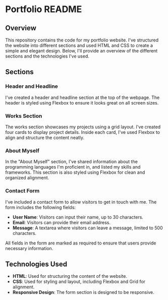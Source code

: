 # Portfolio README

## Overview

This repository contains the code for my portfolio website. I've structured the website into different sections and used HTML and CSS to create a simple and elegant design. Below, I'll provide an overview of the different sections and the technologies I've used.

## Sections

### Header and Headline

I've created a header and headline section at the top of the webpage. The header is styled using Flexbox to ensure it looks great on all screen sizes.

### Works Section

The works section showcases my projects using a grid layout. I've created four cards to display project details. Inside each card, I've used Flexbox to align and structure the content neatly.

### About Myself

In the "About Myself" section, I've shared information about the programming languages I'm proficient in, and listed my skills and frameworks. This section is also styled using Flexbox for clean and organized alignment.

### Contact Form

I've included a contact form to allow visitors to get in touch with me. The form includes the following fields:

- **User Name**: Visitors can input their name, up to 30 characters.
- **Email**: Visitors can provide their email address.
- **Message**: A textarea where visitors can leave a message, limited to 500 characters.

All fields in the form are marked as required to ensure that users provide necessary information.

## Technologies Used

- **HTML**: Used for structuring the content of the website.
- **CSS**: Used for styling and layout, including Flexbox and Grid for alignment.
- **Responsive Design**: The form section is designed to be responsive.
